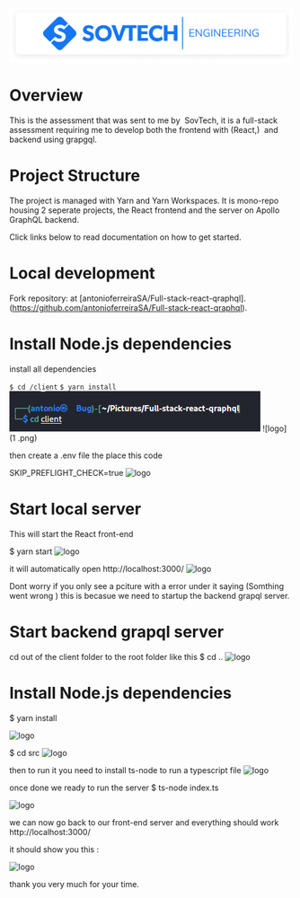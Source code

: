 ![logo](./logo.png)

# Overview

This is the assessment that was sent to me by  SovTech, it is a full-stack assessment requiring me to develop both the frontend with (React,)  and backend using grapgql.

# Project Structure

The project is managed with Yarn and Yarn Workspaces. It is mono-repo housing 2 seperate projects, the React frontend and the server on Apollo GraphQL backend.

Click links below to read documentation on how to get started.


# Local development
Fork repository:  at [antonioferreiraSA/Full-stack-react-qraphql].(https://github.com/antonioferreiraSA/Full-stack-react-qraphql).

# Install Node.js dependencies

install all dependencies 

 `$ cd /client`
 `$ yarn install`
 ![logo](./11.png)
 ![logo](1 .png)

 then create a .env file the place this code

  SKIP_PREFLIGHT_CHECK=true
 ![logo](../7.png)


# Start local server
 This will start the React front-end

 $ yarn start
 ![logo](../../assets/img/2.png)

 it will automatically open  http://localhost:3000/
 ![logo](../../assets/img/3.png)

 Dont worry if you only see a pciture with a error under it saying (Somthing went wrong ) this is becasue we need to startup the backend grapql server.

 # Start  backend grapql  server

  cd out of  the client folder to the root folder like this
  $ cd ..
 ![logo](../../assets/img/4.png)

 # Install Node.js dependencies
  $ yarn install

 ![logo](../../assets/img/5.png)

 $ cd src
 ![logo](../../assets/img/6.png)

 then to run it you need to install ts-node to run a typescript file 
 ![logo](../../assets/img/7.png)

 once done we ready to run the server
  $ ts-node index.ts

 ![logo](../../assets/img/9.png)


 we can now go back to our front-end  server and everything should work  http://localhost:3000/

 it should show you  this : 

 ![logo](../../assets/img/10.png)


 thank you very much for your time. 


























 


 










